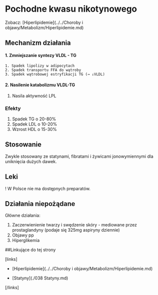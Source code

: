 # Pochodne kwasu nikotynowego

Zobacz: [Hiperlipidemie](../../Choroby i objawy/Metabolizm/Hiperlipidemie.md)



## Mechanizm działania

#### 1. Zmniejszanie syntezy VLDL - TG

	1. Spadek lipolizy w adipocytach
	2. Spadek transportu FFA do wątroby
	3. Spadek wątrobowej estryfikacji TG (→ ↓VLDL)



#### 2. Nasilenie katabolizmu VLDL-TG

1. Nasila aktywność LPL





### Efekty

1. Spadek TG o 20-80%
2. Spadek LDL o 10-20%
3. Wzrost HDL o 15-30%





## Stosowanie

Zwykle stosowany ze statynami, fibratami i żywicami jonowymiennymi dla uniknięcia dużych dawek.



## Leki

! W Polsce nie ma dostępnych preparatów.



## Działania niepożądane

Główne działania:

1. Zaczerwienienie twarzy i swędzenie skóry - mediowane przez prostaglandyny (podaje się 325mg aspiryny dziennie)
2. Objawy pp
3. Hiperglikemia



##Linkujące do tej strony

[links]

- [Hiperlipidemie](../../Choroby i objawy/Metabolizm/Hiperlipidemie.md)

- [Statyny](./038 Statyny.md)


[/links]











